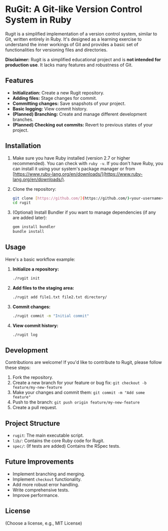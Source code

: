 # RuGit: A Git-like Version Control System in Ruby

Rugit is a simplified implementation of a version control system, similar to Git, written entirely in Ruby. It's designed as a learning exercise to understand the inner workings of Git and provides a basic set of functionalities for versioning files and directories.

**Disclaimer:** Rugit is a simplified educational project and is **not intended for production use**. It lacks many features and robustness of Git.

## Features

*   **Initialization:** Create a new Rugit repository.
*   **Adding files:** Stage changes for commit.
*   **Committing changes:** Save snapshots of your project.
*   **Basic logging:** View commit history.
*   **(Planned) Branching:** Create and manage different development branches.
*   **(Planned) Checking out commits:** Revert to previous states of your project.

## Installation

1.  Make sure you have Ruby installed (version 2.7 or higher recommended). You can check with `ruby -v`. If you don't have Ruby, you can install it using your system's package manager or from [https://www.ruby-lang.org/en/downloads/](https://www.ruby-lang.org/en/downloads/).

2.  Clone the repository:

    ```bash
    git clone [https://github.com/](https://github.com/)<your-username>/rugit.git # Replace with your repo URL
    cd rugit
    ```

3.  (Optional) Install Bundler if you want to manage dependencies (if any are added later):

    ```bash
    gem install bundler
    bundle install
    ```

## Usage

Here's a basic workflow example:

1.  **Initialize a repository:**

    ```bash
    ./rugit init
    ```

2.  **Add files to the staging area:**

    ```bash
    ./rugit add file1.txt file2.txt directory/
    ```

3.  **Commit changes:**

    ```bash
    ./rugit commit -m "Initial commit"
    ```

4.  **View commit history:**

    ```bash
    ./rugit log
    ```

## Development

Contributions are welcome! If you'd like to contribute to Rugit, please follow these steps:

1.  Fork the repository.
2.  Create a new branch for your feature or bug fix: `git checkout -b feature/my-new-feature`
3.  Make your changes and commit them: `git commit -m "Add some feature"`
4.  Push to the branch: `git push origin feature/my-new-feature`
5.  Create a pull request.

## Project Structure

*   `rugit`: The main executable script.
*   `lib/`: Contains the core Ruby code for Rugit.
*   `spec/`: (If tests are added) Contains the RSpec tests.

## Future Improvements

*   Implement branching and merging.
*   Implement `checkout` functionality.
*   Add more robust error handling.
*   Write comprehensive tests.
*   Improve performance.

## License

(Choose a license, e.g., MIT License)
